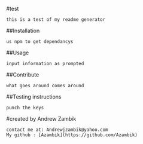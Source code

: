 
  #test

    this is a test of my readme generator
    
  ##Installation
  
    us npm to get dependancys
  
  
    
  ##Usage
  
    input information as prompted
  
  
    
  ##Contribute
  
    what goes around comes around
  
  
    
  ##Testing instructions
  
    punch the keys
  
  
  #created by
    Andrew Zambik
    
    contact me at: Andrewjzambik@yahoo.com
    My github : [Azambik](https://github.com/Azambik)
